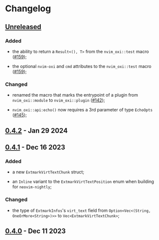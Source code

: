 # Changelog

## [Unreleased]

### Added

- the ability to return a `Result<(), T>` from the `nvim_oxi::test` macro
  ([#159](https://github.com/noib3/nvim-oxi/pull/159));

- the optional `nvim-oxi` and `cmd` attributes to the `nvim_oxi::test` macro
  ([#159](https://github.com/noib3/nvim-oxi/pull/159));

### Changed

- renamed the macro that marks the entrypoint of a plugin from
  `nvim_oxi::module` to `nvim_oxi::plugin`
  ([#142](https://github.com/noib3/nvim-oxi/pull/142));

- `nvim_oxi::api:echo()` now requires a 3rd parameter of type `EchoOpts`
  ([#145](https://github.com/noib3/nvim-oxi/pull/145));

## [0.4.2] - Jan 29 2024

## [0.4.1] - Dec 16 2023

### Added

- a new `ExtmarkVirtTextChunk` struct;

- an `Inline` variant to the `ExtmarkVirtTextPosition` enum when building for
  `neovim-nightly`;

### Changed

- the type of `ExtmarkInfos`'s `virt_text` field from
  `Option<Vec<(String, OneOrMore<String>)>>` to `Vec<ExtmarkVirtTextChunk>`;

## [0.4.0] - Dec 11 2023

[Unreleased]: https://github.com/noib3/nvim-oxi/compare/v0.4.2...HEAD
[0.4.2]: https://github.com/noib3/nvim-oxi/tree/v0.4.2
[0.4.1]: https://github.com/noib3/nvim-oxi/tree/v0.4.1
[0.4.0]: https://github.com/noib3/nvim-oxi/tree/v0.4.0
